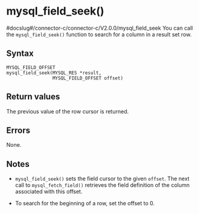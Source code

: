 mysql_field_seek() 
=======================================
#docslug#/connector-c/connector-c/V2.0.0/mysql_field_seek
You can call the `mysql_field_seek()` function to search for a column in a result set row. 

Syntax 
---------------------------

```unknow
MYSQL_FIELD_OFFSET
mysql_field_seek(MYSQL_RES *result,
                 MYSQL_FIELD_OFFSET offset)
```



Return values 
----------------------------------

The previous value of the row cursor is returned.

Errors 
---------------------------

None.

Notes 
--------------------------

* `mysql_field_seek()` sets the field cursor to the given `offset`. The next call to `mysql_fetch_field()` retrieves the field definition of the column associated with this offset.

  

* To search for the beginning of a row, set the offset to 0.

  



